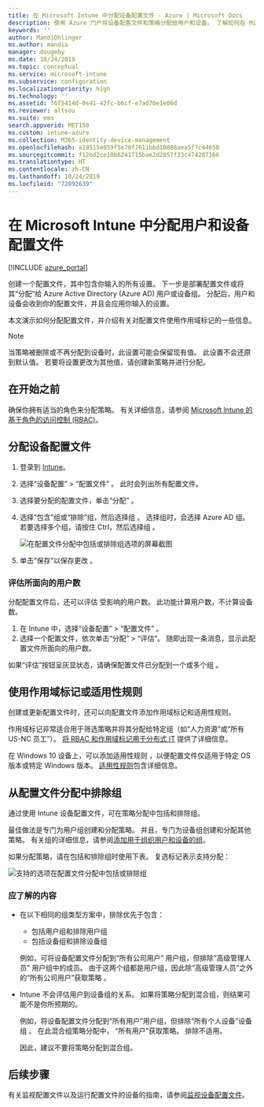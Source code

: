 ```yaml
---
title: 在 Microsoft Intune 中分配设备配置文件 - Azure | Microsoft Docs
description: 使用 Azure 门户将设备配置文件和策略分配给用户和设备。 了解如何在 Microsoft InTune 中从配置文件分配中排除组。
keywords: ''
author: MandiOhlinger
ms.author: mandia
manager: dougeby
ms.date: 10/24/2019
ms.topic: conceptual
ms.service: microsoft-intune
ms.subservice: configuration
ms.localizationpriority: high
ms.technology: ''
ms.assetid: f6f5414d-0e41-42fc-b6cf-e7ad76e1e06d
ms.reviewer: altsou
ms.suite: ems
search.appverid: MET150
ms.custom: intune-azure
ms.collection: M365-identity-device-management
ms.openlocfilehash: a19515e859f5e78f7611bbd10088aea5f7c44650
ms.sourcegitcommit: f12bd2ce10b6241715bae2d2857f33c474287166
ms.translationtype: HT
ms.contentlocale: zh-CN
ms.lasthandoff: 10/24/2019
ms.locfileid: "72892639"
---
```

# <a name="assign-user-and-device-profiles-in-microsoft-intune"></a>在 Microsoft Intune 中分配用户和设备配置文件

[!INCLUDE [azure_portal](../includes/azure_portal.md)]

创建一个配置文件，其中包含你输入的所有设置。 下一步是部署配置文件或将其“分配”给 Azure Active Directory (Azure AD) 用户或设备组。 分配后，用户和设备会收到你的配置文件，并且会应用你输入的设置。

本文演示如何分配配置文件，并介绍有关对配置文件使用作用域标记的一些信息。

> [!NOTE]  
> 当策略被删除或不再分配到设备时，此设置可能会保留现有值。 此设置不会还原到默认值。 若要将设置更改为其他值，请创建新策略并进行分配。

## <a name="before-you-begin"></a>在开始之前

确保你拥有适当的角色来分配策略。 有关详细信息，请参阅 [Microsoft Intune 的基于角色的访问控制 (RBAC)](../fundamentals/role-based-access-control.md)。

## <a name="assign-a-device-profile"></a>分配设备配置文件

1. 登录到 [Intune](https://go.microsoft.com/fwlink/?linkid=2090973)。
2. 选择“设备配置” > “配置文件”   。 此时会列出所有配置文件。
3. 选择要分配的配置文件，单击“分配”  。
4. 选择“包含”组或“排除”组，然后选择组   。 选择组时，会选择 Azure AD 组。 若要选择多个组，请按住 Ctrl，然后选择组  。

    ![在配置文件分配中包括或排除组选项的屏幕截图](./media/device-profile-assign/group-include-exclude.png)

5. 单击“保存”以保存更改  。

### <a name="evaluate-how-many-users-are-targeted"></a>评估所面向的用户数

分配配置文件后，还可以评估  受影响的用户数。 此功能计算用户数，不计算设备数。

1. 在 Intune 中，选择“设备配置” > “配置文件”   。
2. 选择一个配置文件，依次单击“分配”   >   “评估”。 随即出现一条消息，显示此配置文件所面向的用户数。

如果“评估”按钮呈灰显状态，请确保配置文件已分配到一个或多个组  。

## <a name="use-scope-tags-or-applicability-rules"></a>使用作用域标记或适用性规则

创建或更新配置文件时，还可以向配置文件添加作用域标记和适用性规则。

 作用域标记非常适合用于筛选策略并将其分配给特定组（如“人力资源”或“所有 US-NC 员工”）。 [将 RBAC 和作用域标记用于分布式 IT](../fundamentals/scope-tags.md) 提供了详细信息。

在 Windows 10 设备上，可以添加适用性规则  ，以便配置文件仅适用于特定 OS 版本或特定 Windows 版本。 [适用性规则](device-profile-create.md#applicability-rules)包含详细信息。

## <a name="exclude-groups-from-a-profile-assignment"></a>从配置文件分配中排除组

通过使用 Intune 设备配置文件，可在策略分配中包括和排除组。

最佳做法是专门为用户组创建和分配策略。 并且，专门为设备组创建和分配其他策略。 有关组的详细信息，请参阅[添加用于组织用户和设备的组](../fundamentals/groups-add.md)。

如果分配策略，请在包括和排除组时使用下表。 复选标记表示支持分配：

![支持的选项在配置文件分配中包括或排除组](./media/device-profile-assign/include-exclude-user-device-groups.png)

### <a name="what-you-should-know"></a>应了解的内容

- 在以下相同的组类型方案中，排除优先于包含：

  - 包括用户组和排除用户组
  - 包括设备组和排除设备组

  例如，可将设备配置文件分配到“所有公司用户”  用户组，但排除“高级管理人员”  用户组中的成员。 由于这两个组都是用户组，因此除“高级管理人员”之外的“所有公司用户”获取策略   。

- Intune 不会评估用户到设备组的关系。 如果将策略分配到混合组，则结果可能不是你所预期的。

  例如，将设备配置文件分配到“所有用户”用户组，但排除“所有个人设备”设备组   。 在此混合组策略分配中，  “所有用户”获取策略。 排除不适用。

  因此，建议不要将策略分配到混合组。

## <a name="next-steps"></a>后续步骤

有关监视配置文件以及运行配置文件的设备的指南，请参阅[监视设备配置文件](device-profile-monitor.md)。
